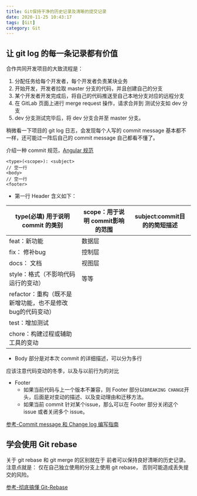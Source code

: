 ```yaml
---
title: Git保持干净的历史记录及清晰的提交记录
date: 2020-11-25 10:43:17
tags: [Git]
category: Git
---
```


## 让 git log 的每一条记录都有价值

合作共同开发项目的大致流程是：

1. 分配任务给每个开发者，每个开发者负责某块业务
2. 开始开发，开发者拉取 master 分支的代码，并且创建自己的分支
3. 某个开发者开发完成后，将自己的代码推送至自己本地分支对应的远程分支
4. 在 GitLab 页面上进行 merge request 操作，请求合并到 测试分支如 dev 分支
5. dev 分支测试完毕后，将 dev 分支合并至 master 分支。



稍微看一下项目的 git log 日志，会发现每个人写的 commit message 基本都不一样，还可能过一阵后自己的 commit message 自己都看不懂了。
<!--more -->

介绍一种 commit 规范，[Angular 规范](https://docs.google.com/document/d/1QrDFcIiPjSLDn3EL15IJygNPiHORgU1_OOAqWjiDU5Y/edit#heading=h.greljkmo14y0)

```
<type>(<scope>): <subject>
// 空一行
<body>    
// 空一行
<footer>
```

* 第一行 Header 含义如下：

| type(必填) 用于说明 commit 的类别                         | scope：用于说明 commit影响的范围 | subject:commit目的的简短描述 |
| --------------------------------------------------------- | -------------------------------- | ---------------------------- |
| feat：新功能                                              | 数据层                           |                              |
| fix： 修补bug                                             | 控制层                           |                              |
| docs： 文档                                               | 视图层                           |                              |
| style：格式（不影响代码运行的变动）                       | 等等                             |                              |
| refactor：重构（既不是新增功能，也不是修改bug的代码变动） |                                  |                              |
| test：增加测试                                            |                                  |                              |
| chore：构建过程或辅助工具的变动                           |                                  |                              |

* Body 部分是对本次 commit 的详细描述，可以分为多行

应该注意代码变动的冬季，以及与以前行为的对比

* Footer 
  * 如果当前代码与上一个版本不兼容，则 Footer 部分以`BREAKING CHANGE`开头，后面是对变动的描述、以及变动理由和迁移方法。
  * 如果当前 commit 针对某个issue，那么可以在 Footer 部分关闭这个 issue 或者关闭多个 issue。



[参考-Commit message 和 Change log 编写指南](http://www.ruanyifeng.com/blog/2016/01/commit_message_change_log.html)



## 学会使用 Git rebase 

关于 git rebase 和 git merge 的区别就在于 前者可以保持良好清晰的历史记录。注意点就是： 仅在自己独立使用的分支上使用 git rebase， 否则可能造成丢失提交的风险。

[参考-彻底搞懂 Git-Rebase](http://jartto.wang/2018/12/11/git-rebase/)

